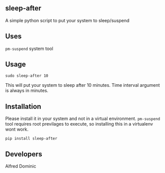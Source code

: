 sleep-after
-----------

A simple python script to put your system to sleep/suspend

Uses
----
`pm-suspend` system tool

Usage
-----
`sudo sleep-after 10`

This will put your system to sleep after 10 minutes.
Time interval argument is always in minutes.

Installation
------------
Please install it in your system and not in a virtual environment.
`pm-suspend` tool requires root previlages to execute, so installing
this in a virtualenv wont work.

`pip install sleep-after`

Developers
----------
Alfred Dominic

